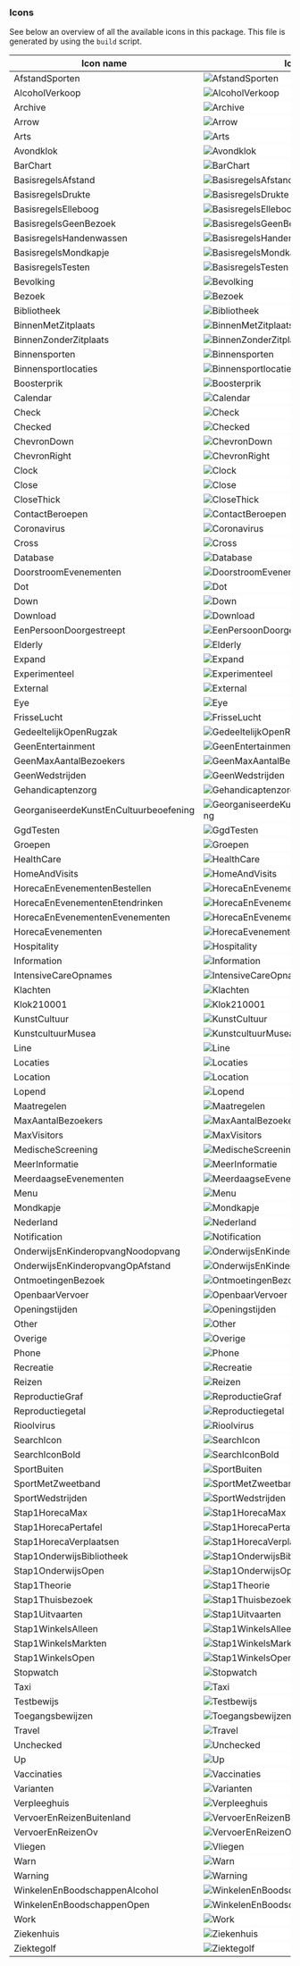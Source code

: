 ### Icons

See below an overview of all the available icons in this package. This file is generated by using the `build` script.

| Icon name                              | Icon                                                                                                                                                           |
| -------------------------------------- | -------------------------------------------------------------------------------------------------------------------------------------------------------------- |
| AfstandSporten                         | <div style="background-color: white;"><img src="./src/svg/afstand_sporten.svg" alt="AfstandSporten" /></div>                                                   |
| AlcoholVerkoop                         | <div style="background-color: white;"><img src="./src/svg/alcohol_verkoop.svg" alt="AlcoholVerkoop" /></div>                                                   |
| Archive                                | <div style="background-color: white;"><img src="./src/svg/archive.svg" alt="Archive" /></div>                                                                  |
| Arrow                                  | <div style="background-color: white;"><img src="./src/svg/arrow.svg" alt="Arrow" /></div>                                                                      |
| Arts                                   | <div style="background-color: white;"><img src="./src/svg/arts.svg" alt="Arts" /></div>                                                                        |
| Avondklok                              | <div style="background-color: white;"><img src="./src/svg/avondklok.svg" alt="Avondklok" /></div>                                                              |
| BarChart                               | <div style="background-color: white;"><img src="./src/svg/bar_chart.svg" alt="BarChart" /></div>                                                               |
| BasisregelsAfstand                     | <div style="background-color: white;"><img src="./src/svg/basisregels_afstand.svg" alt="BasisregelsAfstand" /></div>                                           |
| BasisregelsDrukte                      | <div style="background-color: white;"><img src="./src/svg/basisregels_drukte.svg" alt="BasisregelsDrukte" /></div>                                             |
| BasisregelsElleboog                    | <div style="background-color: white;"><img src="./src/svg/basisregels_elleboog.svg" alt="BasisregelsElleboog" /></div>                                         |
| BasisregelsGeenBezoek                  | <div style="background-color: white;"><img src="./src/svg/basisregels_geen_bezoek.svg" alt="BasisregelsGeenBezoek" /></div>                                    |
| BasisregelsHandenwassen                | <div style="background-color: white;"><img src="./src/svg/basisregels_handenwassen.svg" alt="BasisregelsHandenwassen" /></div>                                 |
| BasisregelsMondkapje                   | <div style="background-color: white;"><img src="./src/svg/basisregels_mondkapje.svg" alt="BasisregelsMondkapje" /></div>                                       |
| BasisregelsTesten                      | <div style="background-color: white;"><img src="./src/svg/basisregels_testen.svg" alt="BasisregelsTesten" /></div>                                             |
| Bevolking                              | <div style="background-color: white;"><img src="./src/svg/bevolking.svg" alt="Bevolking" /></div>                                                              |
| Bezoek                                 | <div style="background-color: white;"><img src="./src/svg/bezoek.svg" alt="Bezoek" /></div>                                                                    |
| Bibliotheek                            | <div style="background-color: white;"><img src="./src/svg/bibliotheek.svg" alt="Bibliotheek" /></div>                                                          |
| BinnenMetZitplaats                     | <div style="background-color: white;"><img src="./src/svg/binnen_met_zitplaats.svg" alt="BinnenMetZitplaats" /></div>                                          |
| BinnenZonderZitplaats                  | <div style="background-color: white;"><img src="./src/svg/binnen_zonder_zitplaats.svg" alt="BinnenZonderZitplaats" /></div>                                    |
| Binnensporten                          | <div style="background-color: white;"><img src="./src/svg/binnensporten.svg" alt="Binnensporten" /></div>                                                      |
| Binnensportlocaties                    | <div style="background-color: white;"><img src="./src/svg/binnensportlocaties.svg" alt="Binnensportlocaties" /></div>                                          |
| Boosterprik                            | <div style="background-color: white;"><img src="./src/svg/boosterprik.svg" alt="Boosterprik" /></div>                                                          |
| Calendar                               | <div style="background-color: white;"><img src="./src/svg/calendar.svg" alt="Calendar" /></div>                                                                |
| Check                                  | <div style="background-color: white;"><img src="./src/svg/check.svg" alt="Check" /></div>                                                                      |
| Checked                                | <div style="background-color: white;"><img src="./src/svg/checked.svg" alt="Checked" /></div>                                                                  |
| ChevronDown                            | <div style="background-color: white;"><img src="./src/svg/chevron_down.svg" alt="ChevronDown" /></div>                                                         |
| ChevronRight                           | <div style="background-color: white;"><img src="./src/svg/chevron_right.svg" alt="ChevronRight" /></div>                                                       |
| Clock                                  | <div style="background-color: white;"><img src="./src/svg/clock.svg" alt="Clock" /></div>                                                                      |
| Close                                  | <div style="background-color: white;"><img src="./src/svg/close.svg" alt="Close" /></div>                                                                      |
| CloseThick                             | <div style="background-color: white;"><img src="./src/svg/close_thick.svg" alt="CloseThick" /></div>                                                           |
| ContactBeroepen                        | <div style="background-color: white;"><img src="./src/svg/contact_beroepen.svg" alt="ContactBeroepen" /></div>                                                 |
| Coronavirus                            | <div style="background-color: white;"><img src="./src/svg/coronavirus.svg" alt="Coronavirus" /></div>                                                          |
| Cross                                  | <div style="background-color: white;"><img src="./src/svg/cross.svg" alt="Cross" /></div>                                                                      |
| Database                               | <div style="background-color: white;"><img src="./src/svg/database.svg" alt="Database" /></div>                                                                |
| DoorstroomEvenementen                  | <div style="background-color: white;"><img src="./src/svg/doorstroom_evenementen.svg" alt="DoorstroomEvenementen" /></div>                                     |
| Dot                                    | <div style="background-color: white;"><img src="./src/svg/dot.svg" alt="Dot" /></div>                                                                          |
| Down                                   | <div style="background-color: white;"><img src="./src/svg/down.svg" alt="Down" /></div>                                                                        |
| Download                               | <div style="background-color: white;"><img src="./src/svg/download.svg" alt="Download" /></div>                                                                |
| EenPersoonDoorgestreept                | <div style="background-color: white;"><img src="./src/svg/een_persoon_doorgestreept.svg" alt="EenPersoonDoorgestreept" /></div>                                |
| Elderly                                | <div style="background-color: white;"><img src="./src/svg/elderly.svg" alt="Elderly" /></div>                                                                  |
| Expand                                 | <div style="background-color: white;"><img src="./src/svg/expand.svg" alt="Expand" /></div>                                                                    |
| Experimenteel                          | <div style="background-color: white;"><img src="./src/svg/experimenteel.svg" alt="Experimenteel" /></div>                                                      |
| External                               | <div style="background-color: white;"><img src="./src/svg/external.svg" alt="External" /></div>                                                                |
| Eye                                    | <div style="background-color: white;"><img src="./src/svg/eye.svg" alt="Eye" /></div>                                                                          |
| FrisseLucht                            | <div style="background-color: white;"><img src="./src/svg/frisse_lucht.svg" alt="FrisseLucht" /></div>                                                         |
| GedeeltelijkOpenRugzak                 | <div style="background-color: white;"><img src="./src/svg/gedeeltelijk_open_rugzak.svg" alt="GedeeltelijkOpenRugzak" /></div>                                  |
| GeenEntertainment                      | <div style="background-color: white;"><img src="./src/svg/geen_entertainment.svg" alt="GeenEntertainment" /></div>                                             |
| GeenMaxAantalBezoekers                 | <div style="background-color: white;"><img src="./src/svg/geen_max_aantal_bezoekers.svg" alt="GeenMaxAantalBezoekers" /></div>                                 |
| GeenWedstrijden                        | <div style="background-color: white;"><img src="./src/svg/geen_wedstrijden.svg" alt="GeenWedstrijden" /></div>                                                 |
| Gehandicaptenzorg                      | <div style="background-color: white;"><img src="./src/svg/gehandicaptenzorg.svg" alt="Gehandicaptenzorg" /></div>                                              |
| GeorganiseerdeKunstEnCultuurbeoefening | <div style="background-color: white;"><img src="./src/svg/georganiseerde_kunst_en_cultuurbeoefening.svg" alt="GeorganiseerdeKunstEnCultuurbeoefening" /></div> |
| GgdTesten                              | <div style="background-color: white;"><img src="./src/svg/ggd_testen.svg" alt="GgdTesten" /></div>                                                             |
| Groepen                                | <div style="background-color: white;"><img src="./src/svg/groepen.svg" alt="Groepen" /></div>                                                                  |
| HealthCare                             | <div style="background-color: white;"><img src="./src/svg/health_care.svg" alt="HealthCare" /></div>                                                           |
| HomeAndVisits                          | <div style="background-color: white;"><img src="./src/svg/home_and_visits.svg" alt="HomeAndVisits" /></div>                                                    |
| HorecaEnEvenementenBestellen           | <div style="background-color: white;"><img src="./src/svg/horeca_en_evenementen_bestellen.svg" alt="HorecaEnEvenementenBestellen" /></div>                     |
| HorecaEnEvenementenEtendrinken         | <div style="background-color: white;"><img src="./src/svg/horeca_en_evenementen_etendrinken.svg" alt="HorecaEnEvenementenEtendrinken" /></div>                 |
| HorecaEnEvenementenEvenementen         | <div style="background-color: white;"><img src="./src/svg/horeca_en_evenementen_evenementen.svg" alt="HorecaEnEvenementenEvenementen" /></div>                 |
| HorecaEvenementen                      | <div style="background-color: white;"><img src="./src/svg/horeca_evenementen.svg" alt="HorecaEvenementen" /></div>                                             |
| Hospitality                            | <div style="background-color: white;"><img src="./src/svg/hospitality.svg" alt="Hospitality" /></div>                                                          |
| Information                            | <div style="background-color: white;"><img src="./src/svg/information.svg" alt="Information" /></div>                                                          |
| IntensiveCareOpnames                   | <div style="background-color: white;"><img src="./src/svg/intensive_care_opnames.svg" alt="IntensiveCareOpnames" /></div>                                      |
| Klachten                               | <div style="background-color: white;"><img src="./src/svg/klachten.svg" alt="Klachten" /></div>                                                                |
| Klok210001                             | <div style="background-color: white;"><img src="./src/svg/klok_2100-01.svg" alt="Klok210001" /></div>                                                          |
| KunstCultuur                           | <div style="background-color: white;"><img src="./src/svg/kunst_cultuur.svg" alt="KunstCultuur" /></div>                                                       |
| KunstcultuurMusea                      | <div style="background-color: white;"><img src="./src/svg/kunstcultuur_musea.svg" alt="KunstcultuurMusea" /></div>                                             |
| Line                                   | <div style="background-color: white;"><img src="./src/svg/line.svg" alt="Line" /></div>                                                                        |
| Locaties                               | <div style="background-color: white;"><img src="./src/svg/locaties.svg" alt="Locaties" /></div>                                                                |
| Location                               | <div style="background-color: white;"><img src="./src/svg/location.svg" alt="Location" /></div>                                                                |
| Lopend                                 | <div style="background-color: white;"><img src="./src/svg/lopend.svg" alt="Lopend" /></div>                                                                    |
| Maatregelen                            | <div style="background-color: white;"><img src="./src/svg/maatregelen.svg" alt="Maatregelen" /></div>                                                          |
| MaxAantalBezoekers                     | <div style="background-color: white;"><img src="./src/svg/max_aantal_bezoekers.svg" alt="MaxAantalBezoekers" /></div>                                          |
| MaxVisitors                            | <div style="background-color: white;"><img src="./src/svg/max_visitors.svg" alt="MaxVisitors" /></div>                                                         |
| MedischeScreening                      | <div style="background-color: white;"><img src="./src/svg/medische_screening.svg" alt="MedischeScreening" /></div>                                             |
| MeerInformatie                         | <div style="background-color: white;"><img src="./src/svg/meer_informatie.svg" alt="MeerInformatie" /></div>                                                   |
| MeerdaagseEvenementen                  | <div style="background-color: white;"><img src="./src/svg/meerdaagse_evenementen.svg" alt="MeerdaagseEvenementen" /></div>                                     |
| Menu                                   | <div style="background-color: white;"><img src="./src/svg/menu.svg" alt="Menu" /></div>                                                                        |
| Mondkapje                              | <div style="background-color: white;"><img src="./src/svg/mondkapje.svg" alt="Mondkapje" /></div>                                                              |
| Nederland                              | <div style="background-color: white;"><img src="./src/svg/nederland.svg" alt="Nederland" /></div>                                                              |
| Notification                           | <div style="background-color: white;"><img src="./src/svg/notification.svg" alt="Notification" /></div>                                                        |
| OnderwijsEnKinderopvangNoodopvang      | <div style="background-color: white;"><img src="./src/svg/onderwijs_en_kinderopvang_noodopvang.svg" alt="OnderwijsEnKinderopvangNoodopvang" /></div>           |
| OnderwijsEnKinderopvangOpAfstand       | <div style="background-color: white;"><img src="./src/svg/onderwijs_en_kinderopvang_op_afstand.svg" alt="OnderwijsEnKinderopvangOpAfstand" /></div>            |
| OntmoetingenBezoek                     | <div style="background-color: white;"><img src="./src/svg/ontmoetingen_bezoek.svg" alt="OntmoetingenBezoek" /></div>                                           |
| OpenbaarVervoer                        | <div style="background-color: white;"><img src="./src/svg/openbaar_vervoer.svg" alt="OpenbaarVervoer" /></div>                                                 |
| Openingstijden                         | <div style="background-color: white;"><img src="./src/svg/openingstijden.svg" alt="Openingstijden" /></div>                                                    |
| Other                                  | <div style="background-color: white;"><img src="./src/svg/other.svg" alt="Other" /></div>                                                                      |
| Overige                                | <div style="background-color: white;"><img src="./src/svg/overige.svg" alt="Overige" /></div>                                                                  |
| Phone                                  | <div style="background-color: white;"><img src="./src/svg/phone.svg" alt="Phone" /></div>                                                                      |
| Recreatie                              | <div style="background-color: white;"><img src="./src/svg/recreatie.svg" alt="Recreatie" /></div>                                                              |
| Reizen                                 | <div style="background-color: white;"><img src="./src/svg/reizen.svg" alt="Reizen" /></div>                                                                    |
| ReproductieGraf                        | <div style="background-color: white;"><img src="./src/svg/reproductie_graf.svg" alt="ReproductieGraf" /></div>                                                 |
| Reproductiegetal                       | <div style="background-color: white;"><img src="./src/svg/reproductiegetal.svg" alt="Reproductiegetal" /></div>                                                |
| Rioolvirus                             | <div style="background-color: white;"><img src="./src/svg/rioolvirus.svg" alt="Rioolvirus" /></div>                                                            |
| SearchIcon                             | <div style="background-color: white;"><img src="./src/svg/search-icon.svg" alt="SearchIcon" /></div>                                                           |
| SearchIconBold                         | <div style="background-color: white;"><img src="./src/svg/search_icon_bold.svg" alt="SearchIconBold" /></div>                                                  |
| SportBuiten                            | <div style="background-color: white;"><img src="./src/svg/sport_buiten.svg" alt="SportBuiten" /></div>                                                         |
| SportMetZweetband                      | <div style="background-color: white;"><img src="./src/svg/sport_met_zweetband.svg" alt="SportMetZweetband" /></div>                                            |
| SportWedstrijden                       | <div style="background-color: white;"><img src="./src/svg/sport_wedstrijden.svg" alt="SportWedstrijden" /></div>                                               |
| Stap1HorecaMax                         | <div style="background-color: white;"><img src="./src/svg/stap_1_horeca_max.svg" alt="Stap1HorecaMax" /></div>                                                 |
| Stap1HorecaPertafel                    | <div style="background-color: white;"><img src="./src/svg/stap_1_horeca_pertafel.svg" alt="Stap1HorecaPertafel" /></div>                                       |
| Stap1HorecaVerplaatsen                 | <div style="background-color: white;"><img src="./src/svg/stap_1_horeca_verplaatsen.svg" alt="Stap1HorecaVerplaatsen" /></div>                                 |
| Stap1OnderwijsBibliotheek              | <div style="background-color: white;"><img src="./src/svg/stap_1_onderwijs_bibliotheek.svg" alt="Stap1OnderwijsBibliotheek" /></div>                           |
| Stap1OnderwijsOpen                     | <div style="background-color: white;"><img src="./src/svg/stap_1_onderwijs_open.svg" alt="Stap1OnderwijsOpen" /></div>                                         |
| Stap1Theorie                           | <div style="background-color: white;"><img src="./src/svg/stap_1_theorie.svg" alt="Stap1Theorie" /></div>                                                      |
| Stap1Thuisbezoek                       | <div style="background-color: white;"><img src="./src/svg/stap_1_thuisbezoek.svg" alt="Stap1Thuisbezoek" /></div>                                              |
| Stap1Uitvaarten                        | <div style="background-color: white;"><img src="./src/svg/stap_1_uitvaarten.svg" alt="Stap1Uitvaarten" /></div>                                                |
| Stap1WinkelsAlleen                     | <div style="background-color: white;"><img src="./src/svg/stap_1_winkels_alleen.svg" alt="Stap1WinkelsAlleen" /></div>                                         |
| Stap1WinkelsMarkten                    | <div style="background-color: white;"><img src="./src/svg/stap_1_winkels_markten.svg" alt="Stap1WinkelsMarkten" /></div>                                       |
| Stap1WinkelsOpen                       | <div style="background-color: white;"><img src="./src/svg/stap_1_winkels_open.svg" alt="Stap1WinkelsOpen" /></div>                                             |
| Stopwatch                              | <div style="background-color: white;"><img src="./src/svg/stopwatch.svg" alt="Stopwatch" /></div>                                                              |
| Taxi                                   | <div style="background-color: white;"><img src="./src/svg/taxi.svg" alt="Taxi" /></div>                                                                        |
| Testbewijs                             | <div style="background-color: white;"><img src="./src/svg/testbewijs.svg" alt="Testbewijs" /></div>                                                            |
| Toegangsbewijzen                       | <div style="background-color: white;"><img src="./src/svg/toegangsbewijzen.svg" alt="Toegangsbewijzen" /></div>                                                |
| Travel                                 | <div style="background-color: white;"><img src="./src/svg/travel.svg" alt="Travel" /></div>                                                                    |
| Unchecked                              | <div style="background-color: white;"><img src="./src/svg/unchecked.svg" alt="Unchecked" /></div>                                                              |
| Up                                     | <div style="background-color: white;"><img src="./src/svg/up.svg" alt="Up" /></div>                                                                            |
| Vaccinaties                            | <div style="background-color: white;"><img src="./src/svg/vaccinaties.svg" alt="Vaccinaties" /></div>                                                          |
| Varianten                              | <div style="background-color: white;"><img src="./src/svg/varianten.svg" alt="Varianten" /></div>                                                              |
| Verpleeghuis                           | <div style="background-color: white;"><img src="./src/svg/verpleeghuis.svg" alt="Verpleeghuis" /></div>                                                        |
| VervoerEnReizenBuitenland              | <div style="background-color: white;"><img src="./src/svg/vervoer_en_reizen_buitenland.svg" alt="VervoerEnReizenBuitenland" /></div>                           |
| VervoerEnReizenOv                      | <div style="background-color: white;"><img src="./src/svg/vervoer_en_reizen_ov.svg" alt="VervoerEnReizenOv" /></div>                                           |
| Vliegen                                | <div style="background-color: white;"><img src="./src/svg/vliegen.svg" alt="Vliegen" /></div>                                                                  |
| Warn                                   | <div style="background-color: white;"><img src="./src/svg/warn.svg" alt="Warn" /></div>                                                                        |
| Warning                                | <div style="background-color: white;"><img src="./src/svg/warning.svg" alt="Warning" /></div>                                                                  |
| WinkelenEnBoodschappenAlcohol          | <div style="background-color: white;"><img src="./src/svg/winkelen_en_boodschappen_alcohol.svg" alt="WinkelenEnBoodschappenAlcohol" /></div>                   |
| WinkelenEnBoodschappenOpen             | <div style="background-color: white;"><img src="./src/svg/winkelen_en_boodschappen_open.svg" alt="WinkelenEnBoodschappenOpen" /></div>                         |
| Work                                   | <div style="background-color: white;"><img src="./src/svg/work.svg" alt="Work" /></div>                                                                        |
| Ziekenhuis                             | <div style="background-color: white;"><img src="./src/svg/ziekenhuis.svg" alt="Ziekenhuis" /></div>                                                            |
| Ziektegolf                             | <div style="background-color: white;"><img src="./src/svg/ziektegolf.svg" alt="Ziektegolf" /></div>                                                            |
